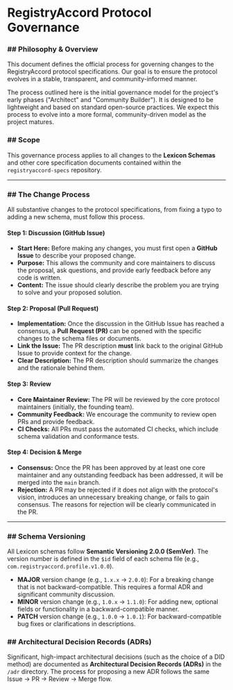 # RegistryAccord Protocol Governance

### ## Philosophy & Overview

This document defines the official process for governing changes to the RegistryAccord protocol specifications. Our goal is to ensure the protocol evolves in a stable, transparent, and community-informed manner.

The process outlined here is the initial governance model for the project's early phases ("Architect" and "Community Builder"). It is designed to be lightweight and based on standard open-source practices. We expect this process to evolve into a more formal, community-driven model as the project matures.

### ## Scope

This governance process applies to all changes to the **Lexicon Schemas** and other core specification documents contained within the `registryaccord-specs` repository.

---

### ## The Change Process

All substantive changes to the protocol specifications, from fixing a typo to adding a new schema, must follow this process.

#### **Step 1: Discussion (GitHub Issue)**

* **Start Here:** Before making any changes, you must first open a **GitHub Issue** to describe your proposed change.
* **Purpose:** This allows the community and core maintainers to discuss the proposal, ask questions, and provide early feedback before any code is written.
* **Content:** The issue should clearly describe the problem you are trying to solve and your proposed solution.

#### **Step 2: Proposal (Pull Request)**

* **Implementation:** Once the discussion in the GitHub Issue has reached a consensus, a **Pull Request (PR)** can be opened with the specific changes to the schema files or documents.
* **Link the Issue:** The PR description **must** link back to the original GitHub Issue to provide context for the change.
* **Clear Description:** The PR description should summarize the changes and the rationale behind them.

#### **Step 3: Review**

* **Core Maintainer Review:** The PR will be reviewed by the core protocol maintainers (initially, the founding team).
* **Community Feedback:** We encourage the community to review open PRs and provide feedback.
* **CI Checks:** All PRs must pass the automated CI checks, which include schema validation and conformance tests.

#### **Step 4: Decision & Merge**

* **Consensus:** Once the PR has been approved by at least one core maintainer and any outstanding feedback has been addressed, it will be merged into the `main` branch.
* **Rejection:** A PR may be rejected if it does not align with the protocol's vision, introduces an unnecessary breaking change, or fails to gain consensus. The reasons for rejection will be clearly communicated in the PR.

---

### ## Schema Versioning

All Lexicon schemas follow **Semantic Versioning 2.0.0 (SemVer)**. The version number is defined in the `$id` field of each schema file (e.g., `com.registryaccord.profile.v1.0.0`).

* **MAJOR** version change (e.g., `1.x.x` -> `2.0.0`): For a breaking change that is not backward-compatible. This requires a formal ADR and significant community discussion.
* **MINOR** version change (e.g., `1.0.x` -> `1.1.0`): For adding new, optional fields or functionality in a backward-compatible manner.
* **PATCH** version change (e.g., `1.0.0` -> `1.0.1`): For backward-compatible bug fixes or clarifications in descriptions.

### ## Architectural Decision Records (ADRs)

Significant, high-impact architectural decisions (such as the choice of a DID method) are documented as **Architectural Decision Records (ADRs)** in the `/adr` directory. The process for proposing a new ADR follows the same Issue -> PR -> Review -> Merge flow.
